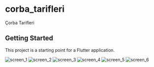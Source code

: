 # corba_tarifleri

Çorba Tarifleri

## Getting Started

This project is a starting point for a Flutter application.





![screen_1](https://user-images.githubusercontent.com/119736588/234822704-7afa03d3-8d8b-4fa8-b746-237d788e02b5.png)
![screen_2](https://user-images.githubusercontent.com/119736588/234822714-f586f259-0e5e-41b6-ab50-d292d635120c.png)
![screen_3](https://user-images.githubusercontent.com/119736588/234822723-f7208faa-c9d0-4f8f-a951-630884947e3d.png)
![screen_4](https://user-images.githubusercontent.com/119736588/234822732-e64bc2e3-ecb1-474c-91c1-5eae83687466.png)
![screen_5](https://user-images.githubusercontent.com/119736588/234822738-b03bc0d6-a16e-4e4a-b660-68825672e0b0.png)
![screen_6](https://user-images.githubusercontent.com/119736588/234822687-21729165-02cf-4d5e-b3c5-a46e9f36cb0e.png)
